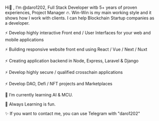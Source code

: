 
Hi👋 , I’m @daro1202, Full Stack Developer witb 5+ years of proven experiences, Project Manager 🔥. Win-Win is my main working style and it shows how I work with clients. I can help Blockchain Startup companies as a developer.

⚡ Develop highly interactive Front end / User Interfaces for your web and mobile applications

⚡ Building responsive website front end using React / Vue / Next / Nuxt

⚡ Creating application backend in Node, Express, Laravel & Django

⚡ Develop highly secure / qualified crosschain applications

⚡ Develop DAO, Defi / NFT projects and Marketplaces

🌱 I’m currently learning AI & MCU.

💞️ Always Learning is fun.

✨ If you want to contact me, you can use Telegram with "daro1202"
<!---
daro1202/daro1202 is a ✨ special ✨ repository because its `README.md` (this file) appears on your GitHub profile.
You can click the Preview link to take a look at your changes.
--->
